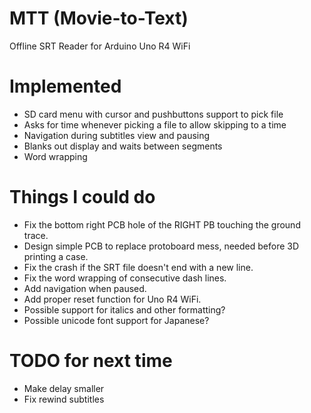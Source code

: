 # MTT (Movie-to-Text)
Offline SRT Reader for Arduino Uno R4 WiFi

# Implemented
- SD card menu with cursor and pushbuttons support to pick file
- Asks for time whenever picking a file to allow skipping to a time
- Navigation during subtitles view and pausing
- Blanks out display and waits between segments
- Word wrapping

# Things I could do
- Fix the bottom right PCB hole of the RIGHT PB touching the ground trace.
- Design simple PCB to replace protoboard mess, needed before 3D printing a case.
- Fix the crash if the SRT file doesn't end with a new line.
- Fix the word wrapping of consecutive dash lines.
- Add navigation when paused.
- Add proper reset function for Uno R4 WiFi.
- Possible support for italics and other formatting?
- Possible unicode font support for Japanese?

# TODO for next time
- Make delay smaller
- Fix rewind subtitles
